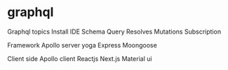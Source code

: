 # graphql
Graphql topics 
Install 
IDE
Schema
Query
Resolves
Mutations 
Subscription 

Framework 
Apollo server yoga
Express 
Moongoose 

Client side
Apollo client
Reactjs
Next.js
Material ui


